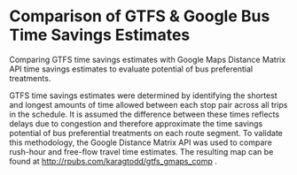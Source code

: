 # Comparison of GTFS & Google Bus Time Savings Estimates
Comparing GTFS time savings estimates with Google Maps Distance Matrix API time savings estimates to evaluate potential of bus preferential treatments.

GTFS time savings estimates were determined by identifying the shortest and longest amounts of time allowed between each stop pair across all trips in the schedule. It is assumed the difference between these times reflects delays due to congestion and therefore approximate the time savings potential of bus preferential treatments on each route segment. To validate this methodology, the Google Distance Matrix API was used to compare rush-hour and free-flow travel time estimates. The resulting map can be found at http://rpubs.com/karagtodd/gtfs_gmaps_comp .
